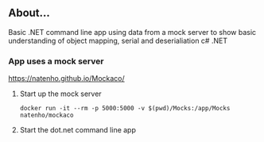 ## About...

Basic .NET command line app using data from a mock server to show basic understanding of object mapping, serial and deserialiation c# .NET

### App uses a mock server

https://natenho.github.io/Mockaco/

1. Start up the mock server

   `docker run -it --rm -p 5000:5000 -v $(pwd)/Mocks:/app/Mocks natenho/mockaco`

2. Start the dot.net command line app
